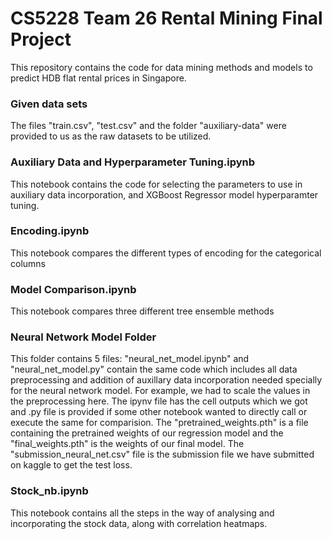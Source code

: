 # CS5228 Team 26 Rental Mining Final Project

This repository contains the code for data mining methods and models to predict HDB flat rental prices in Singapore.

### Given data sets

The files "train.csv", "test.csv" and the folder "auxiliary-data" were provided to us as the raw datasets to be utilized.

### Auxiliary Data and Hyperparameter Tuning.ipynb

This notebook contains the code for selecting the parameters to use in auxiliary data incorporation, and XGBoost Regressor model hyperparamter tuning.

### Encoding.ipynb
This notebook compares the different types of encoding for the categorical columns

### Model Comparison.ipynb
This notebook compares three different tree ensemble methods

### Neural Network Model Folder

This folder contains 5 files: "neural_net_model.ipynb" and "neural_net_model.py" contain the same code which includes all data preprocessing and addition of auxillary data incorporation needed specially for the neural network model. For example, we had to scale the values in the preprocessing here. The ipynv file has the cell outputs which we got and .py file is provided if some other notebook wanted to directly call or execute the same for comparision. The "pretrained_weights.pth" is a file containing the pretrained weights of our regression model and the "final_weights.pth" is the weights of our final model. The "submission_neural_net.csv" file is the submission file we have submitted on kaggle to get the test loss.

### Stock_nb.ipynb
This notebook contains all the steps in the way of analysing and incorporating the stock data, along with correlation heatmaps.
